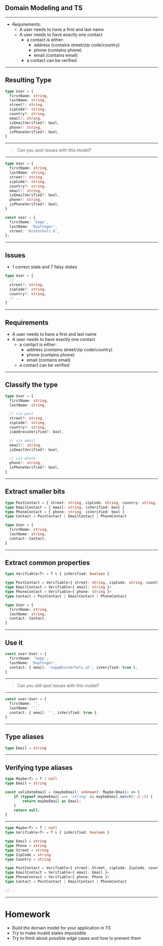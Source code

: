 ## Domain Modeling and TS

---

- Requirements:
  - A user needs to have a first and last name
  - A user needs to have exactly one contact
    - a contact is either:
      - address (contains street/zip code/country)
      - phone (contains phone)
      - email (contains email)
    - a contact can be verified

----

## Resulting Type

```ts
type User = {
  firstName: string,
  lastName: string,
  street?: string,
  zipCode?: string,
  country?: string,
  email?: string,
  isEmailVerified?: bool,
  phone?: string,
  isPhoneVerified?: bool,
}
```

----

> Can you spot issues with this model?

----

```ts
type User = {
  firstName: string,
  lastName: string,
  street?: string,
  zipCode?: string,
  country?: string,
  email?: string,
  isEmailVerified?: bool,
  phone?: string,
  isPhoneVerified?: bool,
}
```

```ts
const user = {
  firstName: 'Sepp',
  lastName: 'Dupfinger',
  street: 'Hinterholz 8',
};
```

----

## Issues

- 1 correct state and 7 falsy states

```ts
type User = {
  // ...
  street?: string,
  zipCode?: string,
  country?: string,
  // ...
}
```

----

## Requirements

- A user needs to have a first and last name
- A user needs to have exactly one contact
  - a contact is either:
    - address (contains street/zip code/country)
    - phone (contains phone)
    - email (contains email)
  - a contact can be verified

----

## Classify the type

```ts
type User = {
  firstName: string,
  lastName: string,

  // via post
  street?: string,
  zipCode?: string,
  country?: string,
  isAddressVerified?: bool,

  // via email
  email?: string,
  isEmailVerified?: bool,

  // via phone
  phone?: string,
  isPhoneVerified?: bool,
}
```

----

## Extract smaller bits

```ts
type PostContact = { street: string, zipCode: string, country: string, isVerified: bool }
type EmailContact = { email: string, isVerified: bool }
type PhoneContact = { phone: string, isVerified: bool }
type Contact = PostContact | EmailContact | PhoneContact

type User = {
  firstName: string,
  lastName: string,
  contact: Contact,
}
```

----

## Extract common properties

```ts
type Verifiable<T> = T & { isVerified: boolean }

type PostContact = Verifiable<{ street: string, zipCode: string, country: string }>
type EmailContact = Verifiable<{ email: string }>
type PhoneContact = Verifiable<{ phone: string }>
type Contact = PostContact | EmailContact | PhoneContact

type User = {
  firstName: string,
  lastName: string,
  contact: Contact,
}
```

----

## Use it

```ts
const user:User = {
  firstName: 'Sepp',
  lastName: 'Dupfinger',
  contact: { email: 'sepp@hinterholz.at', isVerified: true },
}
```

----

> Can you still spot issues with this model?

----

```ts
const user:User = {
  firstName: '',
  lastName: '',
  contact: { email: '', isVerified: true },
}
```

----

## Type aliases

```ts
type Email = string
```

----

## Verifying type aliases

```ts
type Maybe<T> = T | null
type Email = string

const validateEmail = (maybeEmail: unknown): Maybe<Email> => {
    if (typeof maybeEmail === 'string' && maybeEmail.match(/.@./)) {
        return maybeEmail as Email;
    }
    return null;
}
```

----

```ts
type Maybe<T> = T | null
type Verifiable<T> = T & { isVerified: boolean }

type Email = string
type Phone = string
type Street = string
type ZipCode = string
type Country = string

type PostContact = Verifiable<{ street: Street, zipCode: ZipCode, country: Country }>
type EmailContact = Verifiable<{ email: Email }>
type PhoneContact = Verifiable<{ phone: Phone }>
type Contact = PostContact | EmailContact | PhoneContact

//...
```
---

# Homework
- Build the domain model for your application in TS
- Try to make invalid states impossible
- Try to think about possible edge cases and how to prevent them


